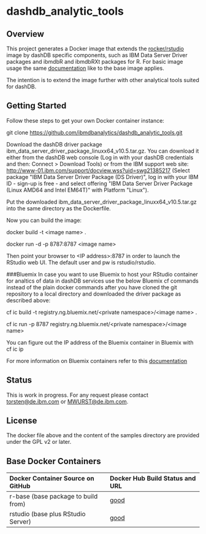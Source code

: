 # dashdb_analytic_tools

## Overview ##

This project generates a Docker image that extends the [rocker/rstudio](https://github.com/rocker-org/rocker/tree/master/rstudio) image by dashDB specific components, such as IBM Data Server Driver packages and ibmdbR and ibmdbRXt packages for R. For basic image usage the same [documentation](https://github.com/rocker-org/rocker/wiki) like to the base image applies.

The intention is to extend the image further with other analytical tools suited for dashDB.

## Getting Started ##

Follow these steps to get your own Docker container instance:

git clone https://github.com/ibmdbanalytics/dashdb_analytic_tools.git

Download the dashDB driver package ibm_data_server_driver_package_linuxx64_v10.5.tar.gz. You can download it either from the dashDB web console (Log in with your dashDB credentials and then: Connect > Download Tools) or from the IBM support web site: http://www-01.ibm.com/support/docview.wss?uid=swg21385217 (Select package "IBM Data Server Driver Package (DS Driver)", log in with your IBM ID - sign-up is free - and select offering "IBM Data Server Driver Package (Linux AMD64 and Intel EM64T)" with Platform "Linux").

Put the downloaded ibm_data_server_driver_package_linuxx64_v10.5.tar.gz into the same directory as the Dockerfile.

Now you can build the image:

docker build -t &#60;image name&#62; .

docker run -d -p 8787:8787 &#60;image name&#62;

Then point your browser to &#60;IP address&#62;:8787 in order to launch the RStudio web UI. The default user and pw is rstudio/rstudio.

###Bluemix
In case you want to use Bluemix to host your RStudio container for analtics of data in dashDB services use the below Bluemix cf commands instead of the plain docker commands after you have cloned the git repository to a local directory and downloaded the driver package as described above:

cf ic build -t registry.ng.bluemix.net/&#60;private namespace&#62;/&#60;image name&#62; .

cf ic run -p 8787 registry.ng.bluemix.net/&#60;private namespace&#62;/&#60;image name&#62;


You can figure out the IP address of the Bluemix container in Bluemix with cf ic ip <container id>


For more information on Bluemix containers refer to this [documentation](https://www.ng.bluemix.net/docs/containers/container_cli_reference_cfic.html)

## Status ##

This is work in progress. For any request please contact torsten@de.ibm.com or MWURST@de.ibm.com.

## License ##

The docker file above and the content of the samples directory are provided under the GPL v2 or later. 

## Base Docker Containers ##

| Docker Container Source on GitHub             | Docker Hub Build Status and URL
| :---------------------------------------      | :-----------------------------------------
| r-base (base package to build from)           | [good](https://registry.hub.docker.com/u/rocker/r-base/)
| rstudio (base plus RStudio Server)            | [good](https://registry.hub.docker.com/u/rocker/rstudio/)
